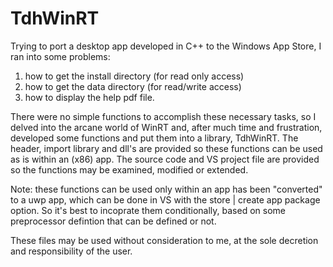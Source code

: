 # TdhWinRT

Trying to port a desktop app developed in C++ to the Windows App Store, I ran into some problems:
1. how to get the install directory (for read only access)
2. how to get the data directory (for read/write access)
3. how to display the help pdf file. 

There were no simple functions to accomplish these necessary tasks, so I delved into the arcane world of WinRT and, after much time and
frustration, developed some functions and put them into a library, TdhWinRT. The header, import library and dll's are provided so 
these functions can be used as is within an (x86) app. The source code and VS project file are provided so the functions may be examined, 
modified or extended. 

Note: these functions can be used only within an app has been "converted" to a uwp app, which can be done in VS with the store | create
app package option. So it's best to incoprate them conditionally, based on some preprocessor defintion that can be defined or not. 

These files may be used without consideration to me, at the sole decretion and responsibility of the user.
